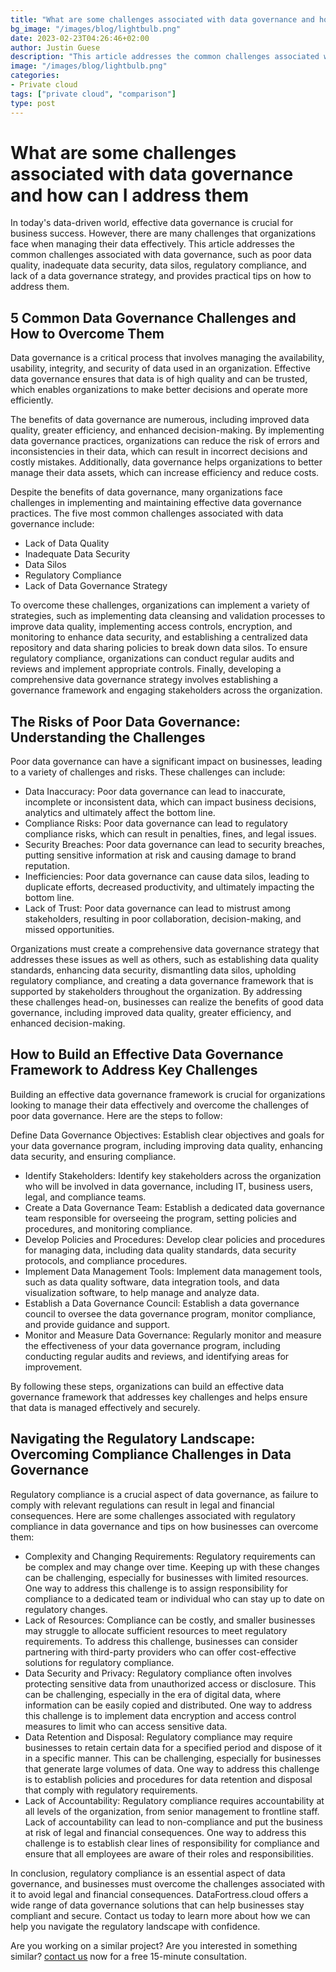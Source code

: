 ```yaml
---
title: "What are some challenges associated with data governance and how can I address them"
bg_image: "/images/blog/lightbulb.png"
date: 2023-02-23T04:26:46+02:00
author: Justin Guese
description: "This article addresses the common challenges associated with data governance, such as poor data quality, inadequate data security, data silos, regulatory compliance, and lack of a data governance strategy, and provides practical tips on how to address them."
image: "/images/blog/lightbulb.png"
categories:
- Private cloud
tags: ["private cloud", "comparison"]
type: post
---
```


# What are some challenges associated with data governance and how can I address them

In today's data-driven world, effective data governance is crucial for business success. However, there are many challenges that organizations face when managing their data effectively. This article addresses the common challenges associated with data governance, such as poor data quality, inadequate data security, data silos, regulatory compliance, and lack of a data governance strategy, and provides practical tips on how to address them.

## 5 Common Data Governance Challenges and How to Overcome Them

Data governance is a critical process that involves managing the availability, usability, integrity, and security of data used in an organization. Effective data governance ensures that data is of high quality and can be trusted, which enables organizations to make better decisions and operate more efficiently.

The benefits of data governance are numerous, including improved data quality, greater efficiency, and enhanced decision-making. By implementing data governance practices, organizations can reduce the risk of errors and inconsistencies in their data, which can result in incorrect decisions and costly mistakes. Additionally, data governance helps organizations to better manage their data assets, which can increase efficiency and reduce costs.

Despite the benefits of data governance, many organizations face challenges in implementing and maintaining effective data governance practices. The five most common challenges associated with data governance include:

- Lack of Data Quality
- Inadequate Data Security
- Data Silos
- Regulatory Compliance
- Lack of Data Governance Strategy

To overcome these challenges, organizations can implement a variety of strategies, such as implementing data cleansing and validation processes to improve data quality, implementing access controls, encryption, and monitoring to enhance data security, and establishing a centralized data repository and data sharing policies to break down data silos. To ensure regulatory compliance, organizations can conduct regular audits and reviews and implement appropriate controls. Finally, developing a comprehensive data governance strategy involves establishing a governance framework and engaging stakeholders across the organization.

## The Risks of Poor Data Governance: Understanding the Challenges

Poor data governance can have a significant impact on businesses, leading to a variety of challenges and risks. These challenges can include:

- Data Inaccuracy: Poor data governance can lead to inaccurate, incomplete or inconsistent data, which can impact business decisions, analytics and ultimately affect the bottom line.
- Compliance Risks: Poor data governance can lead to regulatory compliance risks, which can result in penalties, fines, and legal issues.
- Security Breaches: Poor data governance can lead to security breaches, putting sensitive information at risk and causing damage to brand reputation.
- Inefficiencies: Poor data governance can cause data silos, leading to duplicate efforts, decreased productivity, and ultimately impacting the bottom line.
- Lack of Trust: Poor data governance can lead to mistrust among stakeholders, resulting in poor collaboration, decision-making, and missed opportunities.

Organizations must create a comprehensive data governance strategy that addresses these issues as well as others, such as establishing data quality standards, enhancing data security, dismantling data silos, upholding regulatory compliance, and creating a data governance framework that is supported by stakeholders throughout the organization. By addressing these challenges head-on, businesses can realize the benefits of good data governance, including improved data quality, greater efficiency, and enhanced decision-making.

## How to Build an Effective Data Governance Framework to Address Key Challenges

Building an effective data governance framework is crucial for organizations looking to manage their data effectively and overcome the challenges of poor data governance. Here are the steps to follow:

Define Data Governance Objectives: Establish clear objectives and goals for your data governance program, including improving data quality, enhancing data security, and ensuring compliance.

- Identify Stakeholders: Identify key stakeholders across the organization who will be involved in data governance, including IT, business users, legal, and compliance teams.
- Create a Data Governance Team: Establish a dedicated data governance team responsible for overseeing the program, setting policies and procedures, and monitoring compliance.
- Develop Policies and Procedures: Develop clear policies and procedures for managing data, including data quality standards, data security protocols, and compliance procedures.
- Implement Data Management Tools: Implement data management tools, such as data quality software, data integration tools, and data visualization software, to help manage and analyze data.
- Establish a Data Governance Council: Establish a data governance council to oversee the data governance program, monitor compliance, and provide guidance and support.
- Monitor and Measure Data Governance: Regularly monitor and measure the effectiveness of your data governance program, including conducting regular audits and reviews, and identifying areas for improvement.

By following these steps, organizations can build an effective data governance framework that addresses key challenges and helps ensure that data is managed effectively and securely.

## Navigating the Regulatory Landscape: Overcoming Compliance Challenges in Data Governance

Regulatory compliance is a crucial aspect of data governance, as failure to comply with relevant regulations can result in legal and financial consequences. Here are some challenges associated with regulatory compliance in data governance and tips on how businesses can overcome them:

- Complexity and Changing Requirements: Regulatory requirements can be complex and may change over time. Keeping up with these changes can be challenging, especially for businesses with limited resources. One way to address this challenge is to assign responsibility for compliance to a dedicated team or individual who can stay up to date on regulatory changes.
- Lack of Resources: Compliance can be costly, and smaller businesses may struggle to allocate sufficient resources to meet regulatory requirements. To address this challenge, businesses can consider partnering with third-party providers who can offer cost-effective solutions for regulatory compliance.
- Data Security and Privacy: Regulatory compliance often involves protecting sensitive data from unauthorized access or disclosure. This can be challenging, especially in the era of digital data, where information can be easily copied and distributed. One way to address this challenge is to implement data encryption and access control measures to limit who can access sensitive data.
- Data Retention and Disposal: Regulatory compliance may require businesses to retain certain data for a specified period and dispose of it in a specific manner. This can be challenging, especially for businesses that generate large volumes of data. One way to address this challenge is to establish policies and procedures for data retention and disposal that comply with regulatory requirements.
- Lack of Accountability: Regulatory compliance requires accountability at all levels of the organization, from senior management to frontline staff. Lack of accountability can lead to non-compliance and put the business at risk of legal and financial consequences. One way to address this challenge is to establish clear lines of responsibility for compliance and ensure that all employees are aware of their roles and responsibilities.

In conclusion, regulatory compliance is an essential aspect of data governance, and businesses must overcome the challenges associated with it to avoid legal and financial consequences. DataFortress.cloud offers a wide range of data governance solutions that can help businesses stay compliant and secure. Contact us today to learn more about how we can help you navigate the regulatory landscape with confidence.

Are you working on a similar project? Are you interested in something similar? [contact us](/contact) now for a free 15-minute consultation.